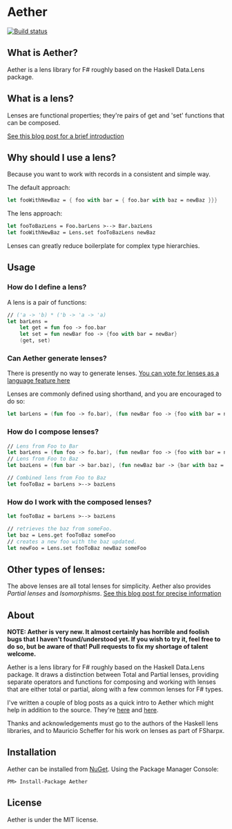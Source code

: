 # Aether

[![Build status](https://ci.appveyor.com/api/projects/status/uch7r4f3ivnb5bxe)](https://ci.appveyor.com/project/kolektiv/aether)

## What is Aether?

Aether is a lens library for F# roughly based on the Haskell Data.Lens package.

## What is a lens?

Lenses are functional properties; they're pairs of get and 'set' functions that can be composed.

[See this blog post for a brief introduction](https://kolektiv.github.io/fsharp/aether/2014/08/13/aether-guide/)

## Why should I use a lens?

Because you want to work with records in a consistent and simple way.

The default approach:
```fsharp
let fooWithNewBaz = { foo with bar = { foo.bar with baz = newBaz }}}
```
The lens approach:
```fsharp
let fooToBazLens = Foo.barLens >--> Bar.bazLens
let fooWithNewBaz = Lens.set fooToBazLens newBaz
```

 Lenses can greatly reduce boilerplate for complex type hierarchies.

## Usage

### How do I define a lens?

A lens is a pair of functions:

```fsharp
// ('a -> 'b) * ('b -> 'a -> 'a)
let barLens =
	let get = fun foo -> foo.bar
	let set = fun newBar foo -> {foo with bar = newBar}
	(get, set)
```

### Can Aether generate lenses?

There is presently no way to generate lenses. [You can vote for lenses as a language feature here](https://fslang.uservoice.com/forums/245727-f-language/suggestions/6906132-implement-first-class-lensing-lenses-in-f)

Lenses are commonly defined using shorthand, and you are encouraged to do so:

```fsharp
let barLens = (fun foo -> fo.bar), (fun newBar foo -> {foo with bar = newBar})
```

### How do I compose lenses?

```fsharp
// Lens from Foo to Bar
let barLens = (fun foo -> fo.bar), (fun newBar foo -> {foo with bar = newBar})
// Lens from Foo to Baz
let bazLens = (fun bar -> bar.baz), (fun newBaz bar -> {bar with baz = newBaz})

// Combined lens from Foo to Baz
let fooToBaz = barLens >--> bazLens
```

### How do I work with the composed lenses?

```fsharp
let fooToBaz = barLens >--> bazLens

// retrieves the baz from someFoo.
let baz = Lens.get fooToBaz someFoo
// creates a new foo with the baz updated.
let newFoo = Lens.set fooToBaz newBaz someFoo

```

## Other types of lenses:

The above lenses are all total lenses for simplicity. Aether also provides *Partial lenses* and *Isomorphisms*. [See this blog post for precise information](https://kolektiv.github.io/fsharp/aether/2014/08/10/aether/)

## About

__NOTE: Aether is very new. It almost certainly has horrible and foolish bugs that I haven't found/understood yet. If you wish to try it, feel free to do so, but be aware of that! Pull requests to fix my shortage of talent welcome.__

Aether is a lens library for F# roughly based on the Haskell Data.Lens package. It draws a distinction between Total and Partial lenses, providing separate operators and functions for composing and working with lenses that are either total or partial, along with a few common lenses for F# types.

I've written a couple of blog posts as a quick intro to Aether which might help in addition to the source. They're [here][aether-intro] and [here][aether-guide].

Thanks and acknowledgements must go to the authors of the Haskell lens libraries, and to Mauricio Scheffer for his work on lenses as part of FSharpx.

## Installation

Aether can be installed from [NuGet](https://www.nuget.org/packages/Aether "Aether on NuGet"). Using the Package Manager Console:


```posh
PM> Install-Package Aether
```


## License

Aether is under the MIT license.

[aether-intro]: http://kolektiv.github.io/fsharp/aether/2014/08/10/aether/
[aether-guide]: http://kolektiv.github.io/fsharp/aether/2014/08/13/aether-guide/
